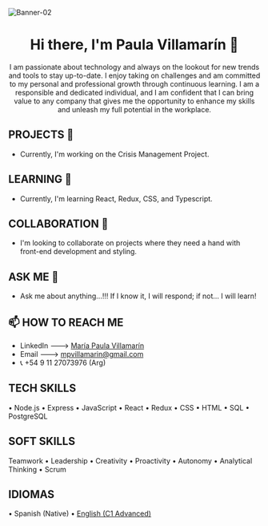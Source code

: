 ![Banner-02](https://github.com/mpvilamarin/mpvilamarin/assets/122390789/ce88d481-b37a-4457-8fb3-417a029cb39a)

<h1 align="center"> 
  Hi there, I'm Paula Villamarín 👋
</h1>
<div align="center">

I am passionate about technology and always on the lookout for new trends and tools to stay up-to-date. I enjoy taking on challenges and am committed to my personal and professional growth through continuous learning. I am a responsible and dedicated individual, and I am confident that I can bring value to any company that gives me the opportunity to enhance my skills and unleash my full potential in the workplace.

</div>

## PROJECTS 🔭 

- Currently, I'm working on the Crisis Management Project.

## LEARNING 🌱

- Currently, I'm learning React, Redux, CSS, and Typescript.

## COLLABORATION 👯

- I'm looking to collaborate on projects where they need a hand with front-end development and styling.

## ASK ME 💬

- Ask me about anything...!!! If I know it, I will respond; if not... I will learn!

## 📫 HOW TO REACH ME
  - LinkedIn ---> [María Paula Villamarín](https://www.linkedin.com/in/mar%C3%ADa-paula-villamarin-543599222/)
  - Email ---> mpvillamarin@gmail.com
  - 📞 +54 9 11 27073976 (Arg)

## TECH SKILLS

• Node.js • Express • JavaScript • React • Redux • CSS • HTML • SQL • PostgreSQL

## SOFT SKILLS

Teamwork • Leadership • Creativity • Proactivity • Autonomy • Analytical Thinking • Scrum

## IDIOMAS

• Spanish (Native) • [English (C1 Advanced)](https://www.efset.org/cert/58hxLq)
